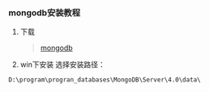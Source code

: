 ### mongodb安装教程

1. 下载
    >  [mongodb](https://www.mongodb.com/download-center)

2. win下安装
选择安装路径：
```
D:\program\progran_databases\MongoDB\Server\4.0\data\
```
